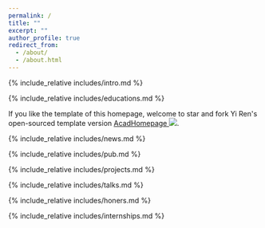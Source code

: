 ```yaml
---
permalink: /
title: ""
excerpt: ""
author_profile: true
redirect_from: 
  - /about/
  - /about.html
---
```


<span class='anchor' id='about-me'></span>
{% include_relative includes/intro.md %}

{% include_relative includes/educations.md %}

If you like the template of this homepage, welcome to star and fork Yi Ren's open-sourced template version [AcadHomepage ![](https://img.shields.io/github/stars/RayeRen/acad-homepage.github.io?style=social)](https://github.com/RayeRen/acad-homepage.github.io).

{% include_relative includes/news.md %}

{% include_relative includes/pub.md %}

{% include_relative includes/projects.md %}

{% include_relative includes/talks.md %}

{% include_relative includes/honers.md %}

{% include_relative includes/internships.md %}